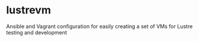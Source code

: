 # lustrevm
Ansible and Vagrant configuration for easily creating a set of VMs for Lustre testing and development
